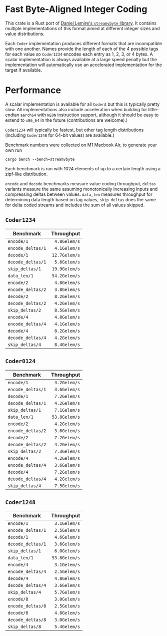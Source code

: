 # Fast Byte-Aligned Integer Coding
This crate is a Rust port of [Daniel Lemire's `streamvbyte` library](https://github.com/lemire/streamvbyte).
It contains multiple implementations of this format aimed at different integer sizes and value distributions.

Each `Coder` implementation produces different formats that are incompatible with one another. Names
provide the length of each of the 4 possible tags for each value so `Coder1234` encodes each entry
as 1, 2, 3, or 4 bytes. A scalar implementation is always available at a large speed penalty but
the implementation will automatically use an accelerated implementation for the target if available.

# Performance

A scalar implementation is available for all `Coder`s but this is typically pretty slow. All
implementations also include acceleration when building for little-endian `aarch64` with `NEON`
instruction support, although it should be easy to extend to `x86_64` in the future (contributions
are welcome).)

`Coder1234` will typically be fastest, but other tag length distributions (including `Coder1248` for
64-bit values) are available.)

Benchmark numbers were collected on M1 Macbook Air, to generate your own run
```
cargo bench --bench=streamvbyte
````

Each benchmark is run with 1024 elements of up to a certain length using a zipf-like distribution.

`encode` and `decode` benchmarks measure value coding throughput, `deltas` variants measure the
same assuming monotonically increasing inputs and compressing deltas between values. `data_len`
measures throughput for determining data length based on tag values, `skip_deltas` does the same
for delta coded streams and includes the sum of all values skipped.

## `Coder1234`

| Benchmark         | Throughput    |
| ----------------- | ------------: |
| `encode/1       ` | ` 4.8Gelem/s` |
| `encode_deltas/1` | ` 4.1Gelem/s` |
| `decode/1       ` | `12.7Gelem/s` |
| `decode_deltas/1` | ` 5.6Gelem/s` |
| `skip_deltas/1  ` | `19.9Gelem/s` |
| `data_len/1     ` | `54.2Gelem/s` |
| `encode/2       ` | ` 4.8Gelem/s` |
| `encode_deltas/2` | ` 3.8Gelem/s` |
| `decode/2       ` | ` 8.2Gelem/s` |
| `decode_deltas/2` | ` 4.2Gelem/s` |
| `skip_deltas/2  ` | ` 8.5Gelem/s` |
| `encode/4       ` | ` 4.8Gelem/s` |
| `encode_deltas/4` | ` 4.1Gelem/s` |
| `decode/4       ` | ` 8.2Gelem/s` |
| `decode_deltas/4` | ` 4.2Gelem/s` |
| `skip_deltas/4  ` | ` 8.4Gelem/s` |

## `Coder0124`

| Benchmark         | Throughput    |
| ----------------- | ------------: |
| `encode/1       ` | ` 4.2Gelem/s` |
| `encode_deltas/1` | ` 3.6Gelem/s` |
| `decode/1       ` | ` 7.2Gelem/s` |
| `decode_deltas/1` | ` 4.2Gelem/s` |
| `skip_deltas/1  ` | ` 7.1Gelem/s` |
| `data_len/1     ` | `53.8Gelem/s` |
| `encode/2       ` | ` 4.2Gelem/s` |
| `encode_deltas/2` | ` 3.6Gelem/s` |
| `decode/2       ` | ` 7.2Gelem/s` |
| `decode_deltas/2` | ` 4.2Gelem/s` |
| `skip_deltas/2  ` | ` 7.3Gelem/s` |
| `encode/4       ` | ` 4.2Gelem/s` |
| `encode_deltas/4` | ` 3.6Gelem/s` |
| `decode/4       ` | ` 7.2Gelem/s` |
| `decode_deltas/4` | ` 4.2Gelem/s` |
| `skip_deltas/4  ` | ` 7.5Gelem/s` |

## `Coder1248`

| Benchmark         | Throughput    |
| ----------------- | ------------: |
| `encode/1       ` | ` 3.1Gelem/s` |
| `encode_deltas/1` | ` 2.5Gelem/s` |
| `decode/1       ` | ` 4.6Gelem/s` |
| `decode_deltas/1` | ` 3.6Gelem/s` |
| `skip_deltas/1  ` | ` 6.0Gelem/s` |
| `data_len/1     ` | `53.8Gelem/s` |
| `encode/4       ` | ` 3.1Gelem/s` |
| `encode_deltas/4` | ` 2.5Gelem/s` |
| `decode/4       ` | ` 4.8Gelem/s` |
| `decode_deltas/4` | ` 3.6Gelem/s` |
| `skip_deltas/4  ` | ` 5.7Gelem/s` |
| `encode/8       ` | ` 3.0Gelem/s` |
| `encode_deltas/8` | ` 2.5Gelem/s` |
| `decode/8       ` | ` 4.8Gelem/s` |
| `decode_deltas/8` | ` 3.0Gelem/s` |
| `skip_deltas/8  ` | ` 5.4Gelem/s` |